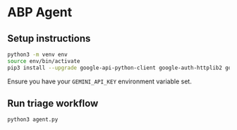 # ABP Agent

## Setup instructions

```sh
python3 -m venv env
source env/bin/activate
pip3 install --upgrade google-api-python-client google-auth-httplib2 google-auth-oauthlib google-genai mypy
```

Ensure you have your `GEMINI_API_KEY` environment variable set.


## Run triage workflow

```sh
python3 agent.py
```
